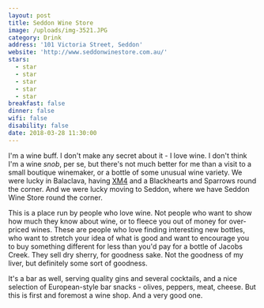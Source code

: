 ```yaml
---
layout: post
title: Seddon Wine Store
image: /uploads/img-3521.JPG
category: Drink
address: '101 Victoria Street, Seddon'
website: 'http://www.seddonwinestore.com.au/'
stars:
  - star
  - star
  - star
  - star
  - star
breakfast: false
dinner: false
wifi: false
disability: false
date: 2018-03-28 11:30:00
---
```


I'm a wine buff. I don't make any secret about it - I love wine. I don't think I'm a wine *snob*, per se, but there's not much better for me than a visit to a small boutique winemaker, or a bottle of some unusual wine variety. We were lucky in Balaclava, having [XM4](http://melbournegood.life/drink/2018/02/03/xm4.html) and a Blackhearts and Sparrows round the corner. And we were lucky moving to Seddon, where we have Seddon Wine Store round the corner.

This is a place run by people who love wine. Not people who want to show how much they know about wine, or to fleece you out of money for over-priced wines. These are people who love finding interesting new bottles, who want to stretch your idea of what is good and want to encourage you to buy something different for less than you'd pay for a bottle of Jacobs Creek. They sell dry sherry, for goodness sake. Not the goodness of my liver, but definitely some sort of goodness.

It's a bar as well, serving quality gins and several cocktails, and a nice selection of European-style bar snacks - olives, peppers, meat, cheese. But this is first and foremost a wine shop. And a very good one.